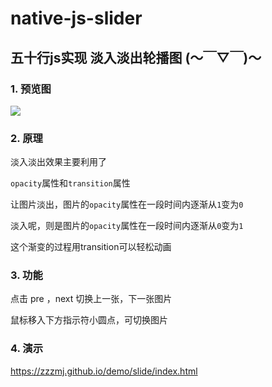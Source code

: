# native-js-slider



## 五十行js实现 淡入淡出轮播图 (～￣▽￣)～

### 1. 预览图

![](https://ws1.sinaimg.cn/large/006PpBLoly1fy21nbdd0oj30pj0h1mxk.jpg)

### 2. 原理

淡入淡出效果主要利用了

`opacity`属性和`transition`属性

让图片淡出，图片的`opacity`属性在一段时间内逐渐从`1`变为`0`

淡入呢，则是图片的`opacity`属性在一段时间内逐渐从`0`变为`1`

这个渐变的过程用transition可以轻松动画



### 3. 功能

点击 pre ，next 切换上一张，下一张图片

鼠标移入下方指示符小圆点，可切换图片



### 4. 演示

https://zzzmj.github.io/demo/slide/index.html
